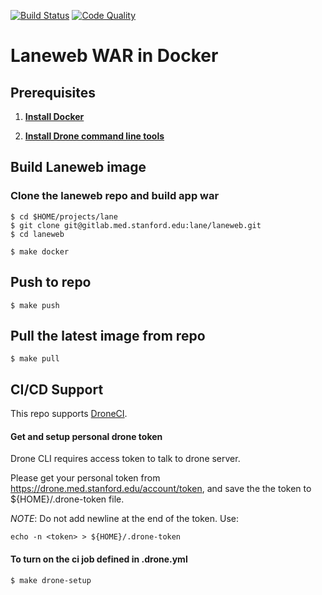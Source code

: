 [![Build Status](https://drone.med.stanford.edu/api/badges/lane/laneweb/status.svg)](https://drone.med.stanford.edu/lane/laneweb)
[![Code Quality](https://sonarqube.med.stanford.edu/api/project_badges/measure?project=lane%3Alaneweb&metric=alert_status)](https://sonarqube.med.stanford.edu/dashboard?id=lane:laneweb)

# Laneweb WAR in Docker

## Prerequisites

1. **[Install Docker](https://www.docker.com/products/docker)**

1. **[Install Drone command line tools](http://readme.drone.io/devs/cli/)**

## Build Laneweb image

### Clone the laneweb repo and build app war
    
```
$ cd $HOME/projects/lane
$ git clone git@gitlab.med.stanford.edu:lane/laneweb.git
$ cd laneweb

$ make docker
```

## Push to repo

```
$ make push
```

## Pull the latest image from repo

```
$ make pull
```
## CI/CD Support

This repo supports [DroneCI](https://drone.med.stanford.edu/lane/laneweb).

#### Get and setup personal drone token
Drone CLI requires access token to talk to drone server.

Please get your personal token from https://drone.med.stanford.edu/account/token, 
and save the the token to ${HOME}/.drone-token file. 

_NOTE_: Do not add newline at the end of the token. Use:

```
echo -n <token> > ${HOME}/.drone-token
```

#### To turn on the ci job defined in .drone.yml

```
$ make drone-setup
```
